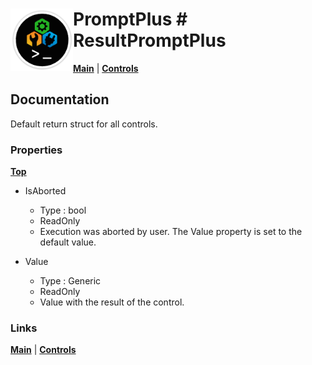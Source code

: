 # <img align="left" width="100" height="100" src="./images/icon.png"> PromptPlus # ResultPromptPlus
[**Main**](index.md#help) | 
[**Controls**](index.md#apis)

## Documentation
Default return struct for all controls. 

### Properties
[**Top**](#promptplus--resultpromptplus)

- IsAborted
	- Type : bool
	- ReadOnly
	- Execution was aborted by user. The Value property is set to the default value.

- Value 
	- Type : Generic
	- ReadOnly
	- Value with the result of the control.

### Links
[**Main**](index.md#help) | 
[**Controls**](index.md#apis)
